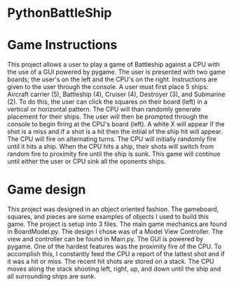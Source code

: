 # PythonBattleShip

# Game Instructions

This project allows a user to play a game of Battleship against a CPU with the use of a GUI powered by pygame.
The user is presented with two game boards; the user's on the left and the CPU's on the right.
Instructions are given to the user through the console.
A user must first place 5 ships: Aircraft carrier (5), Battleship (4), Cruiser (4), Destroyer (3), and Submarine (2).
To do this, the user can click the squares on their board (left) in a vertical or horizontal pattern.
The CPU will than randomly generate placement for their ships.
The user will then be prompted through the console to begin firing at the CPU's board (left).
A white X will appear if the shot is a miss and if a shot is a hit then the intiial of the ship hit will appear.
The CPU will fire on alternating turns. The CPU will initially randomly fire until it hits a ship.
When the CPU hits a ship, their shots will switch from random fire to proximity fire until the ship is sunk.
This game will continue until either the user or CPU sink all the oponents ships.

# Game design

This project was designed in an object oriented fashion. The gameboard, squares, and pieces are some examples of 
objects I used to build this game. The project is setup into 3 files. The main game mechanics are found
in BoardModel.py. The design I chose was of a Model View Controller. The view and controller can be found
in Main.py. The GUI is powered by pygame. One of the hardest features was the proximity fire of the CPU.
To accomplish this, I constantly feed the CPU a report of the lattest shot and if it was a hit or miss.
The recent hit shots are stored on a stack. The CPU moves along the stack shooting left, right, up, and down
until the ship and all surrounding ships are sunk.
